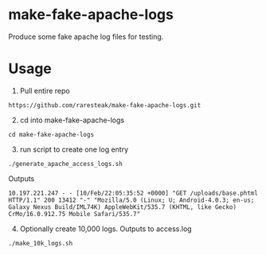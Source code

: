 # make-fake-apache-logs
Produce some fake apache log files for testing.

# Usage

1. Pull entire repo
```
https://github.com/raresteak/make-fake-apache-logs.git
```

2. cd into make-fake-apache-logs
```
cd make-fake-apache-logs
```

3. run script to create one log entry 
```
./generate_apache_access_logs.sh 
```

Outputs
```
10.197.221.247 - - [10/Feb/22:05:35:52 +0000] "GET /uploads/base.phtml HTTP/1.1" 200 13412 "-" "Mozilla/5.0 (Linux; U; Android-4.0.3; en-us; Galaxy Nexus Build/IML74K) AppleWebKit/535.7 (KHTML, like Gecko) CrMo/16.0.912.75 Mobile Safari/535.7"
```

4. Optionally create 10,000 logs.  Outputs to access.log
```
./make_10k_logs.sh
```
